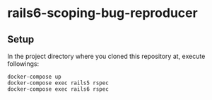# rails6-scoping-bug-reproducer

## Setup

In the project directory where you cloned this repository at, execute followings:

```
docker-compose up
docker-compose exec rails5 rspec
docker-compose exec rails6 rspec
```
